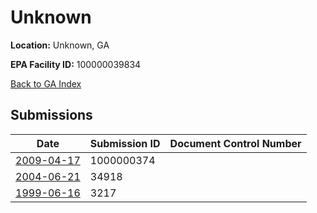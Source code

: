 # Unknown

**Location:** Unknown, GA

**EPA Facility ID:** 100000039834

[Back to GA Index](../../index.md)

## Submissions

| Date | Submission ID | Document Control Number |
|------|--------------|-------------------------|
| [2009-04-17](submissions/1000000374.md) | 1000000374 |  |
| [2004-06-21](submissions/34918.md) | 34918 |  |
| [1999-06-16](submissions/3217.md) | 3217 |  |
